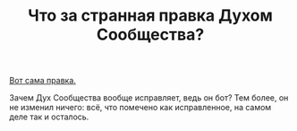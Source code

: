 ﻿---
title: "Что за странная правка Духом Сообщества?"
se.owner.user_id: 337540
se.owner.display_name: "Victor VosMottor"
se.owner.link: "https://ru.meta.stackoverflow.com/users/337540/victor-vosmottor"
se.link: "https://ru.meta.stackoverflow.com/questions/10074/%d0%a7%d1%82%d0%be-%d0%b7%d0%b0-%d1%81%d1%82%d1%80%d0%b0%d0%bd%d0%bd%d0%b0%d1%8f-%d0%bf%d1%80%d0%b0%d0%b2%d0%ba%d0%b0-%d0%94%d1%83%d1%85%d0%be%d0%bc-%d0%a1%d0%be%d0%be%d0%b1%d1%89%d0%b5%d1%81%d1%82%d0%b2%d0%b0"
se.question_id: 10074
se.post_type: question
---
<p><a href="https://ru.stackoverflow.com/posts/594652/revisions">Вот сама правка.</a></p>

<p>Зачем Дух Сообщества вообще исправляет, ведь он бот? Тем более, он не изменил ничего: всё, что помечено как исправленное, на самом деле так и осталось.</p>
